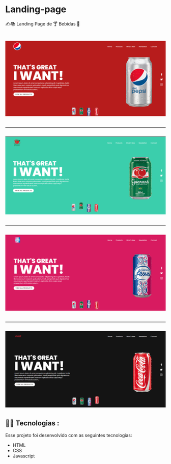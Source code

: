 # Landing-page
:writing_hand:📚		Landing Page de :cocktail:	Bebidas :tropical_drink:
<h1 align="center">
    <img alt="" title="" src=".github/pepsi.png" />
    <hr/>
    <img alt="" title="" src=".github/guarana.png" />
    <hr/>
    <img alt="" title="" src=".github/refri.png" />
    <hr/>
    <img alt="" title="" src=".github/coca.png" />
</h1>



##  :technologist:	 Tecnologias :

Esse projeto foi desenvolvido com as seguintes tecnologias:

- HTML
- CSS
- Javascript
